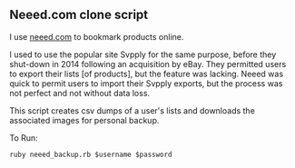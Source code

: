 ## Neeed.com clone script

I use [neeed.com](http://neeed.com) to bookmark products online.

I used to use the popular site Svpply for the same purpose, before they shut-down in 2014 following an acquisition by eBay. They permitted users to export their lists [of products], but the feature was lacking. Neeed was quick to permit users to import their Svpply exports, but the process was not perfect and not without data loss.

This script creates csv dumps of a user's lists and downloads the associated images for personal backup.

To Run:

```
ruby neeed_backup.rb $username $password
```